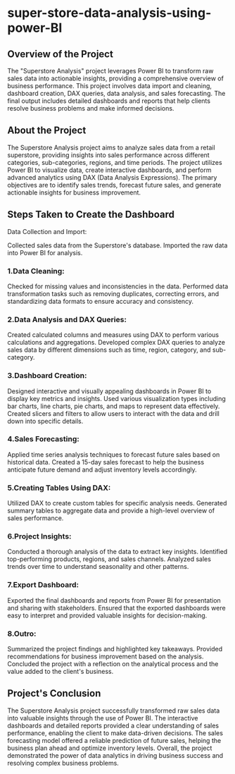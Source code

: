 # super-store-data-analysis-using-power-BI

## Overview of the Project
The "Superstore Analysis" project leverages Power BI to transform raw sales data into actionable insights, providing a comprehensive overview of business performance. This project involves data import and cleaning, dashboard creation, DAX queries, data analysis, and sales forecasting. The final output includes detailed dashboards and reports that help clients resolve business problems and make informed decisions.
## About the Project
The Superstore Analysis project aims to analyze sales data from a retail superstore, providing insights into sales performance across different categories, sub-categories, regions, and time periods. The project utilizes Power BI to visualize data, create interactive dashboards, and perform advanced analytics using DAX (Data Analysis Expressions). The primary objectives are to identify sales trends, forecast future sales, and generate actionable insights for business improvement.
## Steps Taken to Create the Dashboard
Data Collection and Import:

Collected sales data from the Superstore's database.
Imported the raw data into Power BI for analysis.

### 1.Data Cleaning:
Checked for missing values and inconsistencies in the data.
Performed data transformation tasks such as removing duplicates, correcting errors, and standardizing data formats to ensure accuracy and consistency.

### 2.Data Analysis and DAX Queries:
Created calculated columns and measures using DAX to perform various calculations and aggregations.
Developed complex DAX queries to analyze sales data by different dimensions such as time, region, category, and sub-category.

### 3.Dashboard Creation:
Designed interactive and visually appealing dashboards in Power BI to display key metrics and insights.
Used various visualization types including bar charts, line charts, pie charts, and maps to represent data effectively.
Created slicers and filters to allow users to interact with the data and drill down into specific details.

### 4.Sales Forecasting:
Applied time series analysis techniques to forecast future sales based on historical data.
Created a 15-day sales forecast to help the business anticipate future demand and adjust inventory levels accordingly.

### 5.Creating Tables Using DAX:
Utilized DAX to create custom tables for specific analysis needs.
Generated summary tables to aggregate data and provide a high-level overview of sales performance.

### 6.Project Insights:
Conducted a thorough analysis of the data to extract key insights.
Identified top-performing products, regions, and sales channels.
Analyzed sales trends over time to understand seasonality and other patterns.

### 7.Export Dashboard:
Exported the final dashboards and reports from Power BI for presentation and sharing with stakeholders.
Ensured that the exported dashboards were easy to interpret and provided valuable insights for decision-making.

### 8.Outro:
Summarized the project findings and highlighted key takeaways.
Provided recommendations for business improvement based on the analysis.
Concluded the project with a reflection on the analytical process and the value added to the client's business.

## Project's Conclusion
The Superstore Analysis project successfully transformed raw sales data into valuable insights through the use of Power BI. The interactive dashboards and detailed reports provided a clear understanding of sales performance, enabling the client to make data-driven decisions. The sales forecasting model offered a reliable prediction of future sales, helping the business plan ahead and optimize inventory levels. Overall, the project demonstrated the power of data analytics in driving business success and resolving complex business problems.
